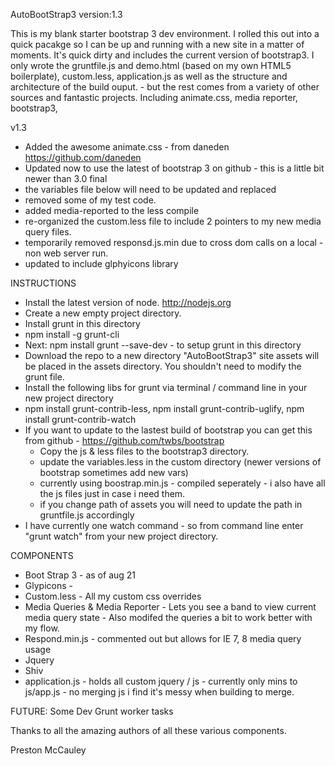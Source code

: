 AutoBootStrap3
version:1.3

This is my blank starter bootstrap 3 dev environment. I rolled this out into a quick pacakge so I can be up and running
with a new site in a matter of moments. It's quick dirty and includes the current version of bootstrap3. 
I only wrote the gruntfile.js and demo.html (based on my own HTML5 boilerplate), custom.less, application.js as well as the structure and architecture of the build ouput. - but the rest comes from a variety of other sources and fantastic projects.
Including animate.css, media reporter, bootstrap3, 


v1.3 

* Added the awesome animate.css - from daneden https://github.com/daneden
* Updated now to use the latest of bootstrap 3 on github - this is a little bit newer than 3.0 final
* the variables file below will need to be updated and replaced
* removed some of my test code.
* added media-reported to the less compile
* re-organized the custom.less file to include 2 pointers to my new media query files.
* temporarily removed responsd.js.min due to cross dom calls on a local -non web server run.
* updated to include glphyicons library


INSTRUCTIONS
* Install the latest version of node. http://nodejs.org
* Create a new empty project directory.
* Install grunt in this directory 
* npm install -g grunt-cli
* Next: npm install grunt --save-dev - to setup grunt in this directory
* Download the repo to a new directory "AutoBootStrap3" site assets will be placed in the assets directory. You shouldn't need to modify the grunt file.
* Install the following libs for grunt via terminal / command line in your new project directory
* npm install grunt-contrib-less,  npm install grunt-contrib-uglify,  npm install grunt-contrib-watch
* If you want to update to the lastest build of bootstrap you can get this from github - https://github.com/twbs/bootstrap
	- Copy the js & less files to the bootstrap3 directory.
	- update the variables.less in the custom directory (newer versions of bootstrap sometimes add new vars)
	- currently using boostrap.min.js - compiled seperately - i also have all the js files just in case i need them.
	- if you change path of assets you will need to update the path in gruntfile.js accordingly
* I have currently one watch command - so from command line enter "grunt watch" from your new project directory.




COMPONENTS
* Boot Strap 3 - as of aug 21
* Glypicons - 
* Custom.less - All my custom css overrides
* Media Queries & Media Reporter - Lets you see a band to view current media query state - Also modifed the queries a bit to work better with my flow.
* Respond.min.js - commented out but allows for IE 7, 8 media query usage
* Jquery
* Shiv
* application.js - holds all custom jquery / js - currently only mins to js/app.js - no merging js i find it's messy when building to merge.


FUTURE:
Some Dev Grunt worker tasks


Thanks to all the amazing authors of all these various components.

Preston McCauley
